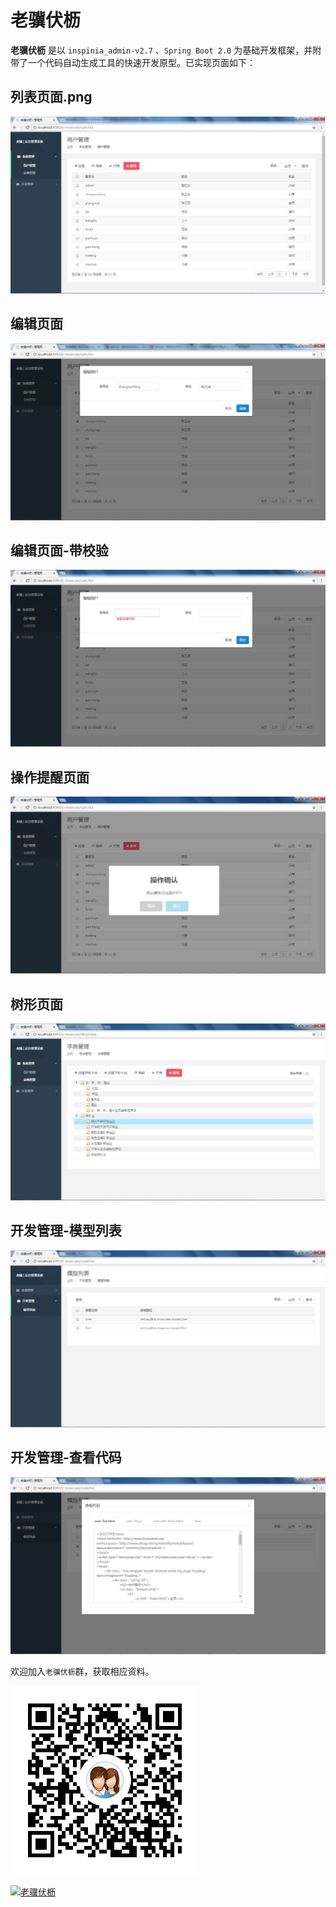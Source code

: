 # 老骥伏枥


**老骥伏枥** 是以 `inspinia_admin-v2.7` 、`Spring Boot 2.0` 为基础开发框架，并附带了一个代码自动生成工具的快速开发原型。已实现页面如下：


## 列表页面.png

![1-列表页面.png](https://github.com/laojifuli/lj/blob/master/demos/1-列表页面.png?raw=true)

## 编辑页面

![2-编辑页面.png](https://github.com/laojifuli/lj/blob/master/demos/2-编辑页面.png?raw=true)

## 编辑页面-带校验

![3-编辑页面-带校验.png](https://github.com/laojifuli/lj/blob/master/demos/3-编辑页面-带校验.png?raw=true)


## 操作提醒页面

![4-操作提醒.png](https://github.com/laojifuli/lj/blob/master/demos/4-操作提醒.png?raw=true)


## 树形页面

![5-树形页面.png](https://github.com/laojifuli/lj/blob/master/demos/5-树形页面.png?raw=true)

## 开发管理-模型列表

![6-开发-模型列表.png](https://github.com/laojifuli/lj/blob/master/demos/6-开发-模型列表.png?raw=true)

## 开发管理-查看代码

![7-开发-查看代码.png](https://github.com/laojifuli/lj/blob/master/demos/7-开发-查看代码.png?raw=true)


欢迎加入`老骥伏枥`群，获取相应资料。


![欢迎加入聊天群.png](https://github.com/laojifuli/lj/blob/master/demos/qq.png?raw=true)

[![老骥伏枥](http://pub.idqqimg.com/wpa/images/group.png "老骥伏枥")](//shang.qq.com/wpa/qunwpa?idkey=4966711ae7b899639f69eaf2001db4b3f23073d3520fd78d66f81ade1d3d1c49)
